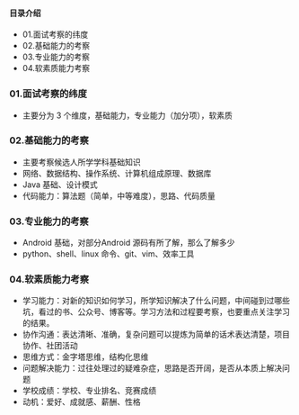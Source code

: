 #### 目录介绍
- 01.面试考察的纬度
- 02.基础能力的考察
- 03.专业能力的考察
- 04.软素质能力考察



### 01.面试考察的纬度
- 主要分为 3 个维度，基础能力，专业能力（加分项），软素质


### 02.基础能力的考察
- 主要考察候选人所学学科基础知识
- 网络、数据结构、操作系统、计算机组成原理、数据库
- Java 基础、设计模式
- 代码能力：算法题（简单，中等难度），思路、代码质量


### 03.专业能力的考察
- Android 基础，对部分Android 源码有所了解，那么了解多少
- python、shell、linux 命令、git、vim、效率工具


### 04.软素质能力考察
- 学习能力：对新的知识如何学习，所学知识解决了什么问题，中间碰到过哪些坑，看过的书、公众号、博客等。学习方法和过程要考察，也要重点关注学习的结果。
- 协作沟通：表达清晰、准确，复杂问题可以提炼为简单的话术表达清楚，项目协作、社团活动
- 思维方式：金字塔思维，结构化思维
- 问题解决能力：过往处理过的疑难杂症，思路是否开阔，是否从本质上解决问题
- 学校成绩：学校、专业排名、竞赛成绩
- 动机：爱好、成就感、薪酬、性格




